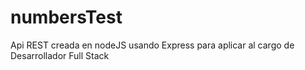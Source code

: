 # numbersTest
Api REST creada en nodeJS usando Express para aplicar al cargo de Desarrollador Full Stack 
